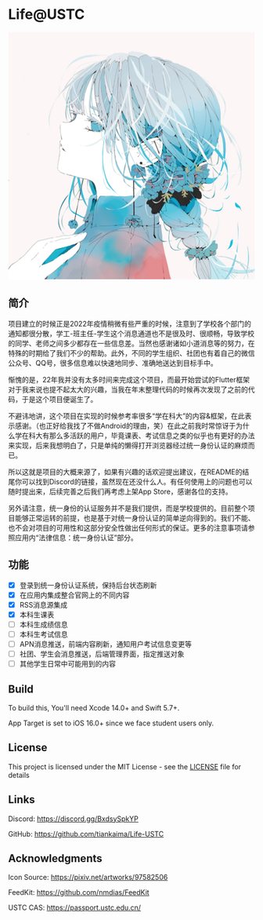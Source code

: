 # Life@USTC

![Life@USTC](./Docs/Assets/Icon.png)

## 简介

项目建立的时候正是2022年疫情稍微有些严重的时候，注意到了学校各个部门的通知都很分散，学工-班主任-学生这个消息通道也不是很及时、很顺畅，导致学校的同学、老师之间多少都存在一些信息差。当然也感谢诸如小道消息等的努力，在特殊的时期给了我们不少的帮助。此外，不同的学生组织、社团也有着自己的微信公众号、QQ号，很多信息难以快速地同步、准确地送达到目标手中。

惭愧的是，22年我并没有太多时间来完成这个项目，而最开始尝试的Flutter框架对于我来说也提不起太大的兴趣，当我在年末整理代码的时候再次发现了之前的代码，于是这个项目便诞生了。

不避讳地讲，这个项目在实现的时候参考率很多“学在科大”的内容&框架，在此表示感谢。（也正好给我找了不做Android的理由，笑）在此之前我时常惊讶于为什么学在科大有那么多活跃的用户，毕竟课表、考试信息之类的似乎也有更好的办法来实现，后来我想明白了，只是单纯的懒得打开浏览器经过统一身份认证的麻烦而已。

所以这就是项目的大概来源了，如果有兴趣的话欢迎提出建议，在README的结尾你可以找到Discord的链接，虽然现在还没什么人。有任何使用上的问题也可以随时提出来，后续完善之后我们再考虑上架App Store，感谢各位的支持。

另外请注意，统一身份的认证服务并不是我们提供，而是学校提供的。目前整个项目能够正常运转的前提，也是基于对统一身份认证的简单逆向得到的。我们不能、也不会对项目的可用性和这部分安全性做出任何形式的保证。更多的注意事项请参照应用内“法律信息：统一身份认证”部分。

## 功能

- [x] 登录到统一身份认证系统，保持后台状态刷新
- [x] 在应用内集成整合官网上的不同内容
- [x] RSS消息源集成
- [x] 本科生课表
- [ ] 本科生成绩信息
- [ ] 本科生考试信息
- [ ] APN消息推送，前端内容刷新，通知用户考试信息变更等
- [ ] 社团、学生会消息推送，后端管理界面，指定推送对象
- [ ] 其他学生日常中可能用到的内容

## Build

To build this, You'll need Xcode 14.0+ and Swift 5.7+.

App Target is set to iOS 16.0+ since we face student users only.

## License

This project is licensed under the MIT License - see the [LICENSE](LICENSE) file for details

## Links

Discord: https://discord.gg/BxdsySpkYP

GitHub: https://github.com/tiankaima/Life-USTC

## Acknowledgments

Icon Source: https://pixiv.net/artworks/97582506

FeedKit: https://github.com/nmdias/FeedKit

USTC CAS: https://passport.ustc.edu.cn/
